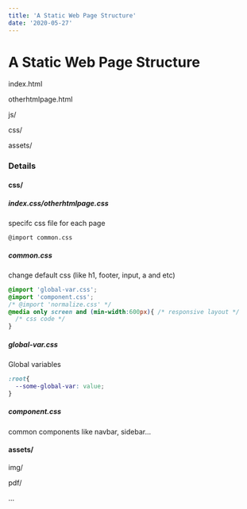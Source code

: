 ```yaml
---
title: 'A Static Web Page Structure'
date: '2020-05-27'
---
```


# A Static Web Page Structure

index.html

otherhtmlpage.html

js/

css/

assets/



### Details

#### css/

##### index.css/otherhtmlpage.css

specifc css file for each page

`@import common.css`



##### common.css

change default css (like h1, footer, input, a and etc)

```css
@import 'global-var.css';
@import 'component.css';
/* @import 'normalize.css' */
@media only screen and (min-width:600px){ /* responsive layout */
  /* css code */
} 
```


##### global-var.css

Global variables

```css
:root{
  --some-global-var: value;
}
```



##### component.css

common components like navbar, sidebar...



#### assets/

img/

pdf/

...